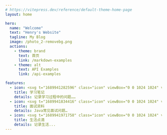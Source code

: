 ```yaml
---
# https://vitepress.dev/reference/default-theme-home-page
layout: home

hero:
  name: "Welcome"
  text: "Henry's Website"
  tagline: My Blog
  image: /photo_2-removebg.png
  actions:
    - theme: brand
      text: 首页
      link: /markdown-examples
    - theme: alt
      text: API Examples
      link: /api-examples

features:
  - icon: <svg t="1689941282596" class="icon" viewBox="0 0 1024 1024" version="1.1" xmlns="http://www.w3.org/2000/svg" p-id="2891" width="200" height="200"><path d="M698.75394446 214.56615084h32.65945259v588.7004672h-32.65945259z" fill="#92DEEB" p-id="2892"></path><path d="M714.25334499 197.54448784v557.56327594h-510.64991061V254.28336642c0-31.4139648 25.46330169-56.73887858 56.73887972-56.73887858h453.91103089z" fill="#FFFFFF" p-id="2893"></path><path d="M554.83093447 249.02464058h108.08064455v176.58246258h-108.08064455zM554.83093447 478.88629534h108.08064455v14.66907534h-108.08064455zM554.83093447 512.92962249h108.08064455v14.66907534h-108.08064455zM554.83093447 546.97294964h108.08064455v14.66907648h-108.08064455zM554.83093447 581.01627678h108.08064455v14.66907648h-108.08064455zM554.83093447 615.05960393h108.08064455v14.66907648h-108.08064455zM554.83093447 444.84296706h108.08064455v14.66907648h-108.08064455z" fill="#E6E5E5" p-id="2894"></path><path d="M260.3423141 698.36888521c-14.53068857 0-29.06137714 5.53550051-40.13237817 16.60650155s-16.60650155 25.6016896-16.60650155 40.13237702 5.53550051 29.06137714 16.60650155 40.13237818 25.6016896 16.60650155 40.13237817 16.60650154h453.91103089v-113.47775829h-453.91103089z" fill="#D9D8D7" p-id="2895"></path><path d="M620.14983851 180.5228237v461.10718293c0 35.98075221-29.33815182 65.31890403-65.31890404 65.31890403H260.3423141c-12.87003819 0-25.04813909 4.98195001-34.04332829 14.11552598-9.13357597 9.13357597-14.11552597 21.17328896-14.11552597 34.04332714H195.02340893v-509.26603491c0-35.98075221 29.19976505-65.31890403 65.31890517-65.31890517h359.80752441z" fill="#ADECF7" p-id="2896"></path><path d="M308.22439139 444.84296706h264.04336868v14.66907648H308.22439139zM308.22439139 478.88629534h264.04336868v14.66907534H308.22439139zM308.22439139 410.79963991h264.04336868v14.66907648H308.22439139zM364.96327111 376.75631276h150.42722247v14.66907534H364.96327111z" fill="#FFFFFF" p-id="2897"></path><path d="M195.02340893 245.84172887v509.26603491h17.02166414c0-12.87003819 4.98195001-25.04813909 14.11552597-34.04332714 9.13357597-9.13357597 21.17328896-14.11552597 34.04332715-14.11552598V180.5228237c-35.98075221 0-65.18051726 29.19976505-65.18051726 65.31890517z" fill="#92DEEB" p-id="2898"></path><path d="M620.14983851 180.5228237v461.10718293c0-35.98075221-29.19976505-65.18051726-65.31890404-65.18051726V115.34230644c36.11914013 0 65.31890403 29.19976505 65.31890404 65.18051726z" fill="#76D0DE" p-id="2899"></path><path d="M260.3423141 803.26661804c-12.87003819 0-25.04813909-4.98195001-34.18171506-14.11552597-9.13357597-9.13357597-14.11552597-21.17328896-14.11552597-34.18171506 0-12.87003819 4.98195001-24.90975232 14.11552597-34.04332715 9.13357597-9.13357597 21.17328896-14.11552597 34.04332715-14.1155271h294.48862037c35.98075221 0 65.31890403-29.33815182 65.31890517-65.31890404 0-35.98075221-29.33815182-65.18051726-65.31890517-65.18051726v17.02166414c26.57040157 0 48.15885312 21.58845155 48.15885312 48.29724103 0 26.57040157-21.58845155 48.29724103-48.15885312 48.29724103H260.3423141c-17.43682674 0-33.76655246 6.7809883-46.08304128 19.09747598-12.31648882 12.31648882-19.09747598 28.78460245-19.09747599 46.08304014 0 17.43682674 6.7809883 33.90494037 19.09747599 46.2214292 12.31648882 12.31648882 28.64621454 19.09747598 46.08304128 19.09747598h470.93269504v-17.02166414H260.3423141z" fill="#76D0DE" p-id="2900"></path><path d="M321.64798009 755.10776378h-61.30566599V851.01030857l30.58363961-30.58363961 30.72202638 30.58363961z" fill="#F77B55" p-id="2901"></path><path d="M833.40499171 264.0569845h-11.90132622l-9.27196274 30.30686492h30.4452517z" fill="#FFFFFF" p-id="2902"></path><path d="M833.40499171 409.69254004h-3.73646336l3.45968754 30.30686492h9.54873856z" fill="#CCCBCA" p-id="2903"></path><path d="M812.23170275 294.36384942h30.4452517v418.62221597h-30.4452517z" fill="#F77B55" p-id="2904"></path><path d="M833.12821589 318.63644201h9.54873856v418.62221597h-9.54873856z" fill="#EE643C" p-id="2905"></path><path d="M833.40499171 264.0569845l-5.9506631-19.65102649-5.95066312 19.65102649z" fill="#656A73" p-id="2906"></path><path d="M833.40499171 264.0569845l-5.9506631-19.65102649 2.21419974 19.65102649z" fill="#232E38" p-id="2907"></path><path d="M812.23170275 712.98606539h30.4452517v17.71360142h-30.4452517z" fill="#F2F2F2" p-id="2908"></path><path d="M833.12821589 737.25865798h9.54873856v17.71360142h-9.54873856z" fill="#CCCBCA" p-id="2909"></path><path d="M842.67695445 747.72133095c0 3.87485013-1.52226247 7.74970027-4.42840064 10.79422522-3.04452494 3.04452494-6.91937507 4.42840064-10.7942252 4.42840064s-7.74970027-1.52226247-10.79422635-4.42840064c-2.90613817-3.04452494-4.42840064-6.91937507-4.42839951-10.79422522v-17.02166414h30.4452517v17.02166414z" fill="#474F59" p-id="2910"></path><path d="M816.79849017 758.51555617c-1.66065038-1.79903715-2.90613817-3.73646222-3.59807545-5.95066198 1.52226247 0.55355051 3.18291285 0.83032519 4.84356323 0.83032406 3.87485013 0 7.74970027-1.52226247 10.79422522-4.42839951 3.04452494-3.04452494 4.42840064-6.91937507 4.42840064-10.79422635v-7.47292558h9.54873856v17.02166414c0 3.87485013-1.52226247 7.74970027-4.42840064 10.79422522-3.04452494 3.04452494-6.91937507 4.42840064-10.79422522 4.42840064-4.01323805 0-7.88808818-1.52226247-10.79422634-4.42840064z" fill="#232E38" p-id="2911"></path></svg>
    title: 学习笔记
    details: 记录学习过程中的问题……
  - icon: <svg t="1689941834416" class="icon" viewBox="0 0 1024 1024" version="1.1" xmlns="http://www.w3.org/2000/svg" p-id="14126" width="200" height="200"><path d="M149.861452 92.025796l724.277096 0 0 910.671936-724.277096 0 0-910.671936Z" fill="#9FDBAD" p-id="14127"></path><path d="M835.155398 113.328063a17.680882 17.680882 0 0 1 17.680882 17.680882v832.492615a17.680882 17.680882 0 0 1-17.680882 17.680882H188.844602a17.680882 17.680882 0 0 1-17.680882-17.680882V131.008945a17.680882 17.680882 0 0 1 17.680882-17.680882h646.310796m0-42.604535H188.844602A60.285417 60.285417 0 0 0 128.559185 131.008945v832.492615a60.285417 60.285417 0 0 0 60.285417 60.285417h646.310796A60.285417 60.285417 0 0 0 895.440815 963.50156V131.008945a60.285417 60.285417 0 0 0-60.285417-60.285417z" fill="#5C2D51" p-id="14128"></path><path d="M320.279592 21.302268l383.440816 0 0 127.813605-383.440816 0 0-127.813605Z" fill="#FDCA89" p-id="14129"></path><path d="M678.796755 42.604535a3.621385 3.621385 0 0 1 3.621385 3.621386v77.966299a3.621385 3.621385 0 0 1-3.621385 3.621385H345.203245a3.621385 3.621385 0 0 1-3.621385-3.621385V46.225921a3.621385 3.621385 0 0 1 3.621385-3.621386h333.59351m0-42.604535H345.203245A46.225921 46.225921 0 0 0 298.977325 46.225921v77.966299A46.225921 46.225921 0 0 0 345.203245 170.41814h333.59351A46.225921 46.225921 0 0 0 725.022675 124.19222V46.225921A46.225921 46.225921 0 0 0 678.796755 0z" fill="#5C2D51" p-id="14130"></path><path d="M353.51113 386.636156l412.624922 0 0 63.906802-412.624922 0 0-63.906802Z" fill="#5C2D51" p-id="14131"></path><path d="M353.51113 547.255253l412.624922 0 0 63.906802-412.624922 0 0-63.906802Z" fill="#5C2D51" p-id="14132"></path><path d="M353.51113 707.87435l412.624922 0 0 63.906802-412.624922 0 0-63.906802Z" fill="#5C2D51" p-id="14133"></path><path d="M257.650926 386.636156l63.906802 0 0 63.906802-63.906802 0 0-63.906802Z" fill="#5C2D51" p-id="14134"></path><path d="M257.650926 547.255253l63.906802 0 0 63.906802-63.906802 0 0-63.906802Z" fill="#5C2D51" p-id="14135"></path><path d="M257.650926 707.87435l63.906802 0 0 63.906802-63.906802 0 0-63.906802Z" fill="#5C2D51" p-id="14136"></path></svg>
    title: 面试资料
    details: Java常见面试问题…
  - icon: <svg t="1689941971758" class="icon" viewBox="0 0 1024 1024" version="1.1" xmlns="http://www.w3.org/2000/svg" p-id="16518" width="200" height="200"><path d="M400.170881 339.701111m-334.86967 0a334.869669 334.869669 0 1 0 669.739339 0 334.869669 334.869669 0 1 0-669.739339 0Z" fill="#8CF6FB" p-id="16519"></path><path d="M802.014484 777.943591c-7.279775 5.82382-14.559551 8.735731-23.295282 8.73573-20.383371 0-36.398877-16.015506-36.398877-36.398877 0-10.191686 4.367865-20.383371 11.647641-27.663146 154.331239-135.403823 168.89079-369.812591 33.486967-524.143831S417.642342 29.582678 263.311103 164.986501C110.435819 301.846278 94.420313 536.255047 229.824136 690.586286c10.191686 11.647641 21.839326 23.295281 33.486967 33.486967 14.559551 13.103596 16.015506 36.398877 2.91191 50.958428-13.103596 14.559551-36.398877 16.015506-50.958428 2.91191C31.814245 616.332577 14.342783 335.333245 175.953798 150.42695S618.564143-50.494852 803.470439 111.116162s202.377757 442.610345 39.310787 626.060686c-13.103596 14.559551-26.207192 27.663147-40.766742 40.766743z" fill="#3C2DCB" p-id="16520"></path><path d="M320.093351 820.166288h363.988771c20.383371 0 36.398877 16.015506 36.398877 36.398877S704.465493 892.964042 684.082122 892.964042h-363.988771c-20.383371 0-36.398877-16.015506-36.398877-36.398877s16.015506-36.398877 36.398877-36.398877z m87.357305 131.035958h189.274161c20.383371 0 36.398877 16.015506 36.398877 36.398877S617.108188 1024 596.724817 1024h-189.274161c-20.383371 0-36.398877-16.015506-36.398877-36.398877s16.015506-36.398877 36.398877-36.398877z" fill="#D098FF" p-id="16521"></path></svg>
    title: 生活点滴
    details: 记录生活...
---
```


